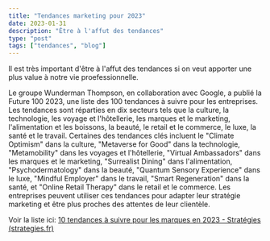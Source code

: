 ```yaml
---
title: "Tendances marketing pour 2023"
date: 2023-01-31
description: "Être à l'affut des tendances"
type: "post"
tags: ["tendances", "blog"]
---
```

Il est très important d'être à l'affut des tendances si on veut apporter une plus value à notre vie proefessionnelle.

Le groupe Wunderman Thompson, en collaboration avec Google, a publié la Future 100 2023, une liste des 100 tendances à suivre pour les entreprises. Les tendances sont réparties en dix secteurs tels que la culture, la technologie, les voyage et l'hôtellerie, les marques et le marketing, l'alimentation et les boissons, la beauté, le retail et le commerce, le luxe, la santé et le travail. Certaines des tendances clés incluent le "Climate Optimism" dans la culture, "Metaverse for Good" dans la technologie, "Metamobility" dans les voyages et l'hôtellerie, "Virtual Ambassadors" dans les marques et le marketing, "Surrealist Dining" dans l'alimentation, "Psychodermatology" dans la beauté, "Quantum Sensory Experience" dans le luxe, "Mindful Employer" dans le travail, "Smart Regeneration" dans la santé, et "Online Retail Therapy" dans le retail et le commerce. Les entreprises peuvent utiliser ces tendances pour adapter leur stratégie marketing et être plus proches des attentes de leur clientèle.

Voir la liste ici: [10 tendances à suivre pour les marques en 2023 - Stratégies (strategies.fr)](https://www.strategies.fr/actualites/marques/LQ1499463C/10-tendances-suivre-pour-les-marques-en-2023.html)
